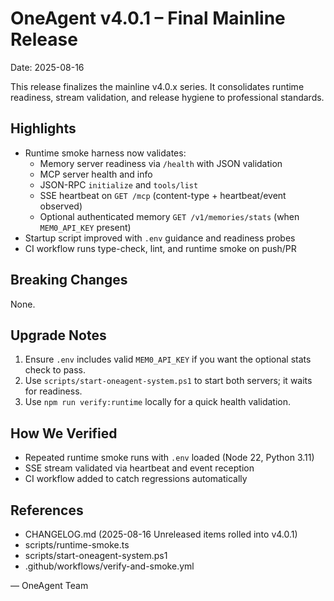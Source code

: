 # OneAgent v4.0.1 – Final Mainline Release

Date: 2025-08-16

This release finalizes the mainline v4.0.x series. It consolidates runtime readiness, stream validation, and release hygiene to professional standards.

## Highlights

- Runtime smoke harness now validates:
  - Memory server readiness via `/health` with JSON validation
  - MCP server health and info
  - JSON-RPC `initialize` and `tools/list`
  - SSE heartbeat on `GET /mcp` (content-type + heartbeat/event observed)
  - Optional authenticated memory `GET /v1/memories/stats` (when `MEM0_API_KEY` present)
- Startup script improved with `.env` guidance and readiness probes
- CI workflow runs type-check, lint, and runtime smoke on push/PR

## Breaking Changes

None.

## Upgrade Notes

1. Ensure `.env` includes valid `MEM0_API_KEY` if you want the optional stats check to pass.
2. Use `scripts/start-oneagent-system.ps1` to start both servers; it waits for readiness.
3. Use `npm run verify:runtime` locally for a quick health validation.

## How We Verified

- Repeated runtime smoke runs with `.env` loaded (Node 22, Python 3.11)
- SSE stream validated via heartbeat and event reception
- CI workflow added to catch regressions automatically

## References

- CHANGELOG.md (2025-08-16 Unreleased items rolled into v4.0.1)
- scripts/runtime-smoke.ts
- scripts/start-oneagent-system.ps1
- .github/workflows/verify-and-smoke.yml

— OneAgent Team

